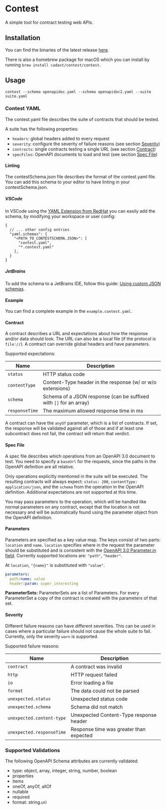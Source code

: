 # Contest

A simple tool for contract testing web APIs.

## Installation

You can find the binaries of the latest release [here](https://github.com/cadast/contest/releases/latest).

There is also a homebrew package for macOS which you can install by running `brew install cadast/contest/contest`. 

## Usage

`contest --schema openapidoc.yaml --schema openapidoc2.yaml --suite suite.yaml`

### Contest YAML

The contest.yaml file describes the suite of contracts that should be tested.

A suite has the following properties:
- `headers`: global headers added to every request
- `severity`: configure the severity of failure reasons (see section [Severity](#severity))
- `contracts`: single contracts testing a single URL (see section [Contract](#contract))
- `specFiles`: OpenAPI documents to load and test (see section [Spec File](#spec-file))

#### Linting

The contestSchema.json file describes the format of the contest.yaml file. You can add this schema
to your editor to have linting in your contestSchema.json.

##### VSCode

In VSCode using the [YAML Extension from RedHat](https://marketplace.visualstudio.com/items?itemName=redhat.vscode-yaml)
you can easily add the schema, by modifying your workspace or user config:

```json5
{
  // ... other config entries
  "yaml.schemas": {
    "<PATH_TO_CONTESTSCHEMA.JSON>": [
      "contest.yaml",
      "*.contest.yaml"
    ],
  }
}
```

##### JetBrains

To add the schema to a JetBrains IDE, follow this guide: [Using custom JSON schemas](https://www.jetbrains.com/help/idea/json.html#ws_json_schema_add_custom).


#### Example

You can find a complete example in the `example.contest.yaml`.

#### Contract

A contract describes a URL and expectations about how the response and/or data should look.
The URL can also be a local file (if the protocol is `file://`). A contract can override global
headers and have parameters.

Supported expectations:

|      Name      |                            Description                            |
| -------------- | ----------------------------------------------------------------- |
| `status`       | HTTP status code                                                  |
| `contentType`  | Content-Type header in the response (w/ or w/o extensions)        |
| `schema`       | Schema of a JSON response (can be suffixed with `[]` for an array) |
| `responseTime` | The maximum allowed response time in ms                           |

A contract can have the `anyOf` parameter, which is a list of contracts. If set, the response will be validated against
all of those and if at least one subcontract does not fail, the contract will return that verdict.

#### Spec File

A spec file describes which operations from an OpenAPI 3.0 document to test.
You need to specify a `baseUrl` for the requests, since the paths in the OpenAPI definition are
all relative.

Only operations explicitly mentioned in the suite will be executed. The resulting contracts
will always expect: `status: 200`, `contentType: application/json`, and the `schema` from the
operation in the OpenAPI definition. Additional expectations are not supported at this time.

You may pass parameters to the operation, which will be handled like normal parameters on any
contract, except that the location is not necessary and will be automatically found using
the parameter object from the OpenAPI definition.


#### Parameters

Parameters are specified as a key value map. The keys consist of two parts: `location` and `name`.
`location` specifies where in the request the parameter should be substituted and is consistent
with the [OpenAPI 3.0 Parameter.in field](https://swagger.io/specification/#parameter-object).
Currently supported locations are: `"path"`, `"header"`.

At `location`, `"{name}"` is substituted with `"value"`.

```yaml
parameters:
  path:name: value
  header:param: super_interesting
```

**ParameterSets:** ParameterSets are a list of Parameters. For every ParameterSet a copy of the contract is created with
the parameters of that set.

#### Severity

Different failure reasons can have different severities. This can be used in cases where
a particular failure should not cause the whole suite to fail.
Currently, only the severity `warn` is supported.

Supported failure reasons:

|           Name            |               Description               |
| ------------------------- | --------------------------------------- |
| `contract`                | A contract was invalid                  |
| `http`                    | HTTP request failed                     |
| `io`                      | Error loading a file                     |
| `format`                  | The data could not be parsed            |
| `unexpected.status`       | Unexpected status code                  |
| `unexpected.schema`       | Schema did not match                    |
| `unexpected.content-type` | Unexpected Content-Type response header |
| `unexpected.responseTime` | Response time was greater than expected |

### Supported Validations

The following OpenAPI Schema attributes are currently validated:

- type: object, array, integer, string, number, boolean
- properties
- items
- oneOf, anyOf, allOf
- nullable
- required
- format: string.uri
